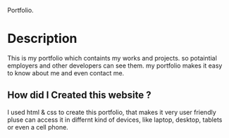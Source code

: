 Portfolio.

# Description

This is my portfolio which containts my works and projects. so potaintial employers and other developers can see them.
my portfolio makes it easy to know about me and even contact me.

## How did I Created this website ?
I used html & css to create this portfolio, that makes it 
very user friendly pluse can access it in differnt kind of devices, like laptop, desktop, tablets or even a cell phone.
